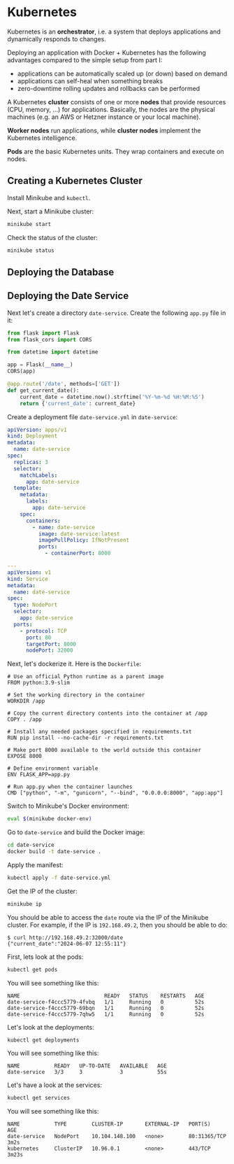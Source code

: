 # Kubernetes

Kubernetes is an **orchestrator**, i.e. a system that deploys applications and dynamically responds to changes.

Deploying an application with Docker + Kubernetes has the following advantages compared to the simple setup from part I:

- applications can be automatically scaled up (or down) based on demand
- applications can self-heal when something breaks
- zero-downtime rolling updates and rollbacks can be performed

A Kubernetes **cluster** consists of one or more **nodes** that provide resources (CPU, memory, ...) for applications.
Basically, the nodes are the physical machines (e.g. an AWS or Hetzner instance or your local machine).

**Worker nodes** run applications, while **cluster nodes** implement the Kubernetes intelligence.

**Pods** are the basic Kubernetes units.
They wrap containers and execute on nodes.

## Creating a Kubernetes Cluster

Install Minikube and `kubectl`.

Next, start a Minikube cluster:

```sh
minikube start
```

Check the status of the cluster:

```sh
minikube status
```

## Deploying the Database

## Deploying the Date Service

Next let's create a directory `date-service`.
Create the following `app.py` file in it:

```python
from flask import Flask
from flask_cors import CORS

from datetime import datetime

app = Flask(__name__)
CORS(app)

@app.route('/date', methods=['GET'])
def get_current_date():
    current_date = datetime.now().strftime('%Y-%m-%d %H:%M:%S')
    return {'current_date': current_date}
```

Create a deployment file `date-service.yml` in `date-service`:

```yml
apiVersion: apps/v1
kind: Deployment
metadata:
  name: date-service
spec:
  replicas: 3
  selector:
    matchLabels:
      app: date-service
  template:
    metadata:
      labels:
        app: date-service
    spec:
      containers:
        - name: date-service
          image: date-service:latest
          imagePullPolicy: IfNotPresent
          ports:
            - containerPort: 8000

---
apiVersion: v1
kind: Service
metadata:
  name: date-service
spec:
  type: NodePort
  selector:
    app: date-service
  ports:
    - protocol: TCP
      port: 80
      targetPort: 8000
      nodePort: 32000
```

Next, let's dockerize it.
Here is the `Dockerfile`:

```
# Use an official Python runtime as a parent image
FROM python:3.9-slim

# Set the working directory in the container
WORKDIR /app

# Copy the current directory contents into the container at /app
COPY . /app

# Install any needed packages specified in requirements.txt
RUN pip install --no-cache-dir -r requirements.txt

# Make port 8000 available to the world outside this container
EXPOSE 8000

# Define environment variable
ENV FLASK_APP=app.py

# Run app.py when the container launches
CMD ["python", "-m", "gunicorn", "--bind", "0.0.0.0:8000", "app:app"]
```

Switch to Minikube's Docker environment:

```sh
eval $(minikube docker-env)
```

Go to `date-service` and build the Docker image:

```sh
cd date-service
docker build -t date-service .
```

Apply the manifest:

```sh
kubectl apply -f date-service.yml
```

Get the IP of the cluster:

```sh
minikube ip
```

You should be able to access the `date` route via the IP of the Minikube cluster.
For example, if the IP is `192.168.49.2`, then you should be able to do:

```console
$ curl http://192.168.49.2:32000/date
{"current_date":"2024-06-07 12:55:11"}
```

First, lets look at the pods:

```sh
kubectl get pods
```

You will see something like this:

```
NAME                           READY   STATUS    RESTARTS   AGE
date-service-f4ccc5779-4fvbq   1/1     Running   0          52s
date-service-f4ccc5779-69bqn   1/1     Running   0          52s
date-service-f4ccc5779-7qhw5   1/1     Running   0          52s
```

Let's look at the deployments:

```sh
kubectl get deployments
```

You will see something like this:

```
NAME           READY   UP-TO-DATE   AVAILABLE   AGE
date-service   3/3     3            3           55s
```

Let's have a look at the services:

```sh
kubectl get services
```

You will see something like this:

```
NAME           TYPE        CLUSTER-IP       EXTERNAL-IP   PORT(S)        AGE
date-service   NodePort    10.104.148.100   <none>        80:31365/TCP   3m2s
kubernetes     ClusterIP   10.96.0.1        <none>        443/TCP        3m23s
```

##

